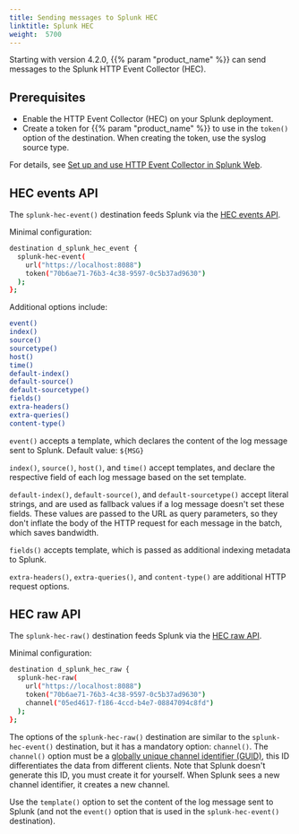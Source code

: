 ```yaml
---
title: Sending messages to Splunk HEC
linktitle: Splunk HEC
weight:  5700
---
```


Starting with version 4.2.0, {{% param "product_name" %}} can send messages to the Splunk HTTP Event Collector (HEC).

## Prerequisites

- Enable the HTTP Event Collector (HEC) on your Splunk deployment.
- Create a token for {{% param "product_name" %}} to use in the `token()` option of the destination. When creating the token, use the syslog source type.

For details, see [Set up and use HTTP Event Collector in Splunk Web](https://docs.splunk.com/Documentation/Splunk/latest/Data/UsetheHTTPEventCollector).

## HEC events API

The `splunk-hec-event()` destination feeds Splunk via the [HEC events API](https://docs.splunk.com/Documentation/Splunk/9.0.4/RESTREF/RESTinput#services.2Fcollector.2Fevent.2F1.0).

Minimal configuration:

```sh
destination d_splunk_hec_event {
  splunk-hec-event(
    url("https://localhost:8088")
    token("70b6ae71-76b3-4c38-9597-0c5b37ad9630")
  );
};
```

Additional options include:

```sh
event()
index()
source()
sourcetype()
host()
time()
default-index()
default-source()
default-sourcetype()
fields()
extra-headers()
extra-queries()
content-type()
```

`event()` accepts a template, which declares the content of the log message sent to Splunk. Default value: `${MSG}`

`index()`, `source()`, `host()`, and `time()` accept templates, and declare the respective field of each log message based on the set template.

`default-index()`, `default-source()`, and `default-sourcetype()` accept literal strings, and are used as fallback values if a log message doesn't set these fields. These values are passed to the URL as query parameters, so they don't inflate the body of the HTTP request
for each message in the batch, which saves bandwidth.

`fields()` accepts template, which is passed as additional indexing metadata to Splunk.

`extra-headers()`, `extra-queries()`, and `content-type()` are additional HTTP request options.

## HEC raw API

The `splunk-hec-raw()` destination feeds Splunk via the [HEC raw API](https://docs.splunk.com/Documentation/Splunk/9.0.4/RESTREF/RESTinput#services.2Fcollector.2Fraw.2F1.0).

Minimal configuration:

```sh
destination d_splunk_hec_raw {
  splunk-hec-raw(
    url("https://localhost:8088")
    token("70b6ae71-76b3-4c38-9597-0c5b37ad9630")
    channel("05ed4617-f186-4ccd-b4e7-08847094c8fd")
  );
};
```

The options of the `splunk-hec-raw()` destination are similar to the `splunk-hec-event()` destination, but it has a mandatory option: `channel()`. The `channel()` option must be a [globally unique channel identifier (GUID)](https://docs.splunk.com/Documentation/Splunk/9.0.4/Data/FormateventsforHTTPEventCollector#Channel_identifier_header), this ID differentiates the data from different clients. Note that Splunk doesn't generate this ID, you must create it for yourself. When Splunk sees a new channel identifier, it creates a new channel.

Use the `template()` option to set the content of the log message sent to Splunk (and not the `event()` option that is used in the `splunk-hec-event()` destination).
